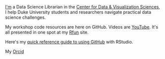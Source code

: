 ## 

[I'm](https://johnlittle.info) a Data Science Librarian in the [Center for Data & Visualization Sciences](https://library.duke.edu/data), I help Duke University students and researchers navigate practical data science challenges. 

My workshop code resources are here on GitHub.  Videos are [YouTube](https://youtube.com/johnlittle1).  It's all presented in one spot at my [Rfun](https://rfun.library.duke.edu) site. 

Here's my [quick reference guide to using GitHub](https://rfun.library.duke.edu/git) with RStudio. 

My [Orcid](https://orcid.org/0000-0002-3600-0972) 




